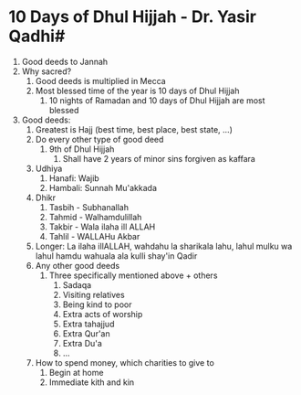 # 10 Days of Dhul Hijjah - Dr. Yasir Qadhi#
1. Good deeds to Jannah
2. Why sacred?
	1. Good deeds is multiplied in Mecca
	2. Most blessed time of the year is 10 days of Dhul Hijjah
		1. 10 nights of Ramadan and 10 days of Dhul Hijjah are most blessed
3. Good deeds:
	1. Greatest is Hajj (best time, best place, best state, ...)
	2. Do every other type of good deed
		1. 9th of Dhul Hijjah
			1. Shall have 2 years of minor sins forgiven as kaffara
	3. Udhiya
		1. Hanafi: Wajib
		2. Hambali: Sunnah Mu'akkada
	4. Dhikr
		1. Tasbih - Subhanallah
		2. Tahmid - Walhamdulillah
		3. Takbir - Wala ilaha ill ALLAH
		4. Tahlil - WALLAHu Akbar
	5. Longer: La ilaha illALLAH, wahdahu la sharikala lahu, lahul mulku wa lahul hamdu wahuala ala kulli shay'in Qadir
	6. Any other good deeds
		1. Three specifically mentioned above + others
			1. Sadaqa
			2. Visiting relatives
			3. Being kind to poor
			4. Extra acts of worship
			5. Extra tahajjud
			6. Extra Qur'an
			7. Extra Du'a
			8. ...
	7. How to spend money, which charities to give to
		1. Begin at home
		2. Immediate kith and kin
	